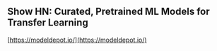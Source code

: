 ## Show HN: Curated, Pretrained ML Models for Transfer Learning
  
  [https://modeldepot.io/](https://modeldepot.io/)